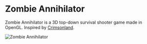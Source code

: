 # Zombie Annihilator

Zombie Annihilator is a 3D top-down survival shooter game made in OpenGL. Inspired by [Crimsonland](http://www.10tons.com/Game/crimsonland.html).

![Zombie Annihilator](https://user-images.githubusercontent.com/12998256/96028817-19f0f780-0e5a-11eb-9112-0833f5175ee0.gif)
